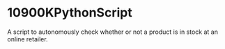 # 10900KPythonScript
A script to autonomously check whether or not a product is in stock at an online retailer. 
